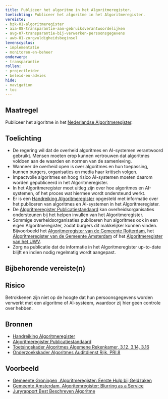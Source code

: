 ```yaml
---
title: Publiceer het algoritme in het Algoritmeregister.
toelichting: Publiceer het algoritme in het Algoritmeregister.
vereiste:
- bzk-01-algoritmeregister
- aia-08-transparantie-aan-gebruiksverantwoordelijken
- avg-07-transparantie-bij-verwerken-persoonsgegevens
- awb-01-zorgvuldigheidsbeginsel
levenscyclus:
- implementatie
- monitoren-en-beheer
onderwerp:
- transparantie
rollen:
- projectleider
- beleid-en-advies
hide:
- navigation
- toc
---
```


<!-- tags -->

## Maatregel

Publiceer het algoritme  in het [Nederlandse Algoritmeregister](../instrumenten/algoritmeregister.md).  

## Toelichting
- De regering wil dat de overheid algoritmes en AI-systemen verantwoord gebruikt. Mensen moeten erop kunnen vertrouwen dat algoritmes voldoen aan de waarden en normen van de samenleving.
- Wanneer de overheid open is over algoritmes en hun toepassing, kunnen burgers, organisaties en media haar kritisch volgen.
- Impactvolle algoritmes en hoog risico AI-systemen moeten daarom worden gepubliceerd in het Algoritmeregister.
- In het Algoritmeregister moet uitleg zijn over hoe algoritmes en AI-systemen, of het proces wat hiermee wordt ondersteund werkt.
- Er is een [Handreiking Algoritmeregister](https://www.digitaleoverheid.nl/wp-content/uploads/sites/8/2023/12/Handreiking-Algoritmeregister-versie-1.0.pdf) opgesteld met informatie over het publiceren van algoritmes en AI-systemen in het Algoritmeregister.
- De [Algoritmeregister Publicatiestandaard](https://regels.overheid.nl/publicaties/algoritmeregister-publicatiestandaard#:~:text=De%20publicatiestandaard%20is%20gericht%20op,op%20andere%20manier%20te%20organiseren) kan overheidsorganisaties ondersteunen bij het helpen invullen van het Algoritmeregister.
- Sommige overheidsorganisaties publiceren hun algoritmes ook in een eigen Algoritmeregister, zodat burgers dit makkelijker kunnen vinden. Bijvoorbeeld het [Algoritmeregister van de Gemeente Rotterdam](https://algoritmeregister.rotterdam.nl/p/Onzealgoritmes), het [Algoritmeregister van de Gemeente Amsterdam](https://algoritmeregister.amsterdam.nl/) of het [Algoritmeregister van het UWV](https://www.uwv.nl/nl/over-uwv/organisatie/algoritmeregister-uwv). 
- Zorg na publicatie dat de informatie in het Algoritmeregister up-to-date blijft en indien nodig regelmatig wordt aangepast. 

## Bijbehorende vereiste(n)

<!-- list_vereisten_on_maatregelen_page -->

## Risico
Betrokkenen zijn niet op de hoogte dat hun persoonsgegevens worden verwerkt met een algoritme of AI-systeem, waardoor zij hier geen controle over hebben. 

## Bronnen
- [Handreiking Algoritmeregister](https://www.digitaleoverheid.nl/wp-content/uploads/sites/8/2023/12/Handreiking-Algoritmeregister-versie-1.0.pdf)
- [Algoritmeregister Publicatiestandaard](https://regels.overheid.nl/publicaties/algoritmeregister-publicatiestandaard#:~:text=De%20publicatiestandaard%20is%20gericht%20op,op%20andere%20manier%20te%20organiseren.)
- [Toetsingskader Algoritmes Algemene Rekenkamer, 3.12, 3.14, 3.16](https://www.rekenkamer.nl/onderwerpen/algoritmes/documenten/publicaties/2024/05/15/het-toetsingskader-aan-de-slag) 
- [Onderzoekskader Algoritmes Auditdienst Rijk, PRI.8](https://www.rijksoverheid.nl/documenten/rapporten/2023/07/11/onderzoekskader-algoritmes-adr-2023) 


## Voorbeeld
- [Gemeente Groningen, Algoritmeregister: Eerste Hulp bij Geldzaken](https://algoritmes.overheid.nl/nl/algoritme/eerste-hulp-bij-geldzaken-gemeente-groningen/55597555)
- [Gemeente Amsterdam, Algoritemregister: Blurring as a Service](https://algoritmeregister.amsterdam.nl/ai-system/blurring-as-a-service/1132/)
- [Juryrapport Best Beschreven Algoritme](https://algoritmes.pleio.nl/attachment/entity/ea60f239-dcaf-4eb0-9661-c2e7ffb633ea)
